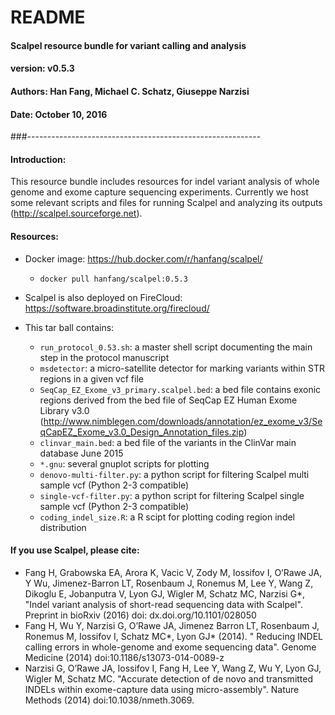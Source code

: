 # README 
#### Scalpel resource bundle for variant calling and analysis
#### version: v0.5.3
#### Authors: Han Fang, Michael C. Schatz, Giuseppe Narzisi
#### Date: October 10, 2016
###----------------------------------------------------------

#### Introduction:

This resource bundle includes resources for indel variant analysis of whole genome and exome capture sequencing experiments.
Currently we host some relevant scripts and files for running Scalpel and analyzing its outputs (http://scalpel.sourceforge.net).

#### Resources:
- Docker image: https://hub.docker.com/r/hanfang/scalpel/
  - ` docker pull hanfang/scalpel:0.5.3 `
- Scalpel is also deployed on FireCloud: https://software.broadinstitute.org/firecloud/

- This tar ball contains:
  - `run_protocol_0.53.sh`: a master shell script documenting the main step in the protocol manuscript
  - `msdetector`: a micro-satellite detector for marking variants within STR regions in a given vcf file
  - `SeqCap_EZ_Exome_v3_primary.scalpel.bed`: a bed file contains exonic regions derived from the bed file of SeqCap EZ Human Exome Library v3.0 (http://www.nimblegen.com/downloads/annotation/ez_exome_v3/SeqCapEZ_Exome_v3.0_Design_Annotation_files.zip)
  - `clinvar_main.bed`: a bed file of the variants in the ClinVar main database June 2015 
  - `*.gnu`: several gnuplot scripts for plotting
  - `denovo-multi-filter.py`: a python script for filtering Scalpel multi sample vcf (Python 2-3 compatible)
  - `single-vcf-filter.py`: a python script for filtering Scalpel single sample vcf (Python 2-3 compatible)
  - `coding_indel_size.R`: a R scipt for plotting coding region indel distribution


#### If you use Scalpel, please cite:
- Fang H, Grabowska EA, Arora K, Vacic V, Zody M, Iossifov I, O’Rawe JA, Y Wu, Jimenez-Barron LT, Rosenbaum J, Ronemus M, Lee Y, Wang Z, Dikoglu E, Jobanputra V, Lyon GJ, Wigler M, Schatz MC, Narzisi G*, "Indel variant analysis of short-read sequencing data with Scalpel". Preprint in bioRxiv (2016) doi: dx.doi.org/10.1101/028050
- Fang H, Wu Y, Narzisi G, O’Rawe JA, Jimenez Barron LT, Rosenbaum J, Ronemus M, Iossifov I, Schatz MC*, Lyon GJ* (2014). " Reducing INDEL calling errors in whole-genome and exome sequencing data". Genome Medicine (2014) doi:10.1186/s13073-014-0089-z 
- Narzisi G, O’Rawe JA, Iossifov I, Fang H, Lee Y, Wang Z, Wu Y, Lyon GJ, Wigler M, Schatz MC. "Accurate detection of de novo and transmitted INDELs within exome-capture data using micro-assembly". Nature Methods (2014) doi:10.1038/nmeth.3069.

